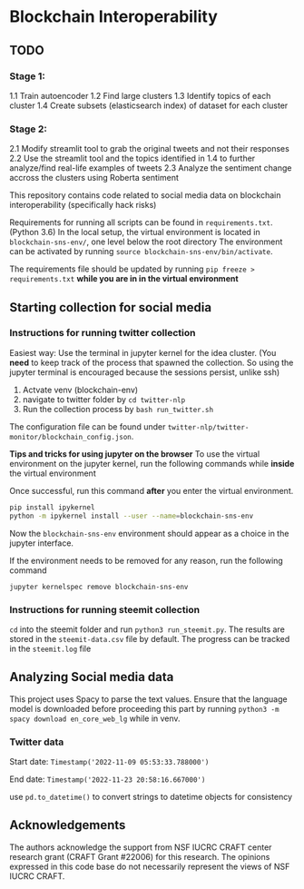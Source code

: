 # Blockchain Interoperability


## TODO

### Stage 1:
1.1 Train autoencoder
1.2 Find large clusters
1.3 Identify topics of each cluster
1.4 Create subsets (elasticsearch index) of dataset for each cluster

### Stage 2:
2.1 Modify streamlit tool to grab the original tweets and not their responses
2.2 Use the streamlit tool and the topics identified in 1.4 to further analyze/find real-life examples of tweets
2.3 Analyze the sentiment change accross the clusters using Roberta sentiment



This repository contains code related to social media data on blockchain interoperability (specifically hack risks)

Requirements for running all scripts can be found in `requirements.txt`. (Python 3.6)
In the local setup, the virtual environment is located in `blockchain-sns-env/`, one level below the root directory
The environment can be activated by running `source blockchain-sns-env/bin/activate`. 

The requirements file should be updated by running `pip freeze > requirements.txt` **while you are in in the virtual environment**

## Starting collection for social media

### Instructions for running twitter collection
Easiest way: Use the terminal in jupyter kernel for the idea cluster. (You **need** to keep track of the process that spawned the collection. So using the jupyter terminal is encouraged because the sessions persist, unlike ssh)
1. Actvate venv (blockchain-env)
2. navigate to twitter folder by `cd twitter-nlp`
3. Run the collection process by `bash run_twitter.sh`

The configuration file can be found under `twitter-nlp/twitter-monitor/blockchain_config.json`.

**Tips and tricks for using jupyter on the browser**
To use the virtual environment on the jupyter kernel, run the following commands while **inside** the virtual environment


Once successful, run this command **after** you enter the virtual environment.
```bash
pip install ipykernel 
python -m ipykernel install --user --name=blockchain-sns-env
```

Now the `blockchain-sns-env` environment should appear as a choice in the jupyter interface.

If the environment needs to be removed for any reason, run the following command
```
jupyter kernelspec remove blockchain-sns-env
```

### Instructions for running steemit collection

`cd` into the steemit folder and run `python3 run_steemit.py`. 
The results are stored in the `steemit-data.csv` file by default.
The progress can be tracked in the `steemit.log` file

## Analyzing Social media data

This project uses Spacy to parse the text values. Ensure that the language model is downloaded before proceeding this part by running `python3 -m spacy download en_core_web_lg` while in venv.

### Twitter data


Start date: `Timestamp('2022-11-09 05:53:33.788000')`

End date: `Timestamp('2022-11-23 20:58:16.667000')`


use `pd.to_datetime()` to convert strings to datetime objects for consistency

## Acknowledgements

The authors acknowledge the support from NSF IUCRC CRAFT center research grant (CRAFT Grant #22006) for this research. The opinions expressed in this code base do not necessarily represent the views of NSF IUCRC CRAFT.
